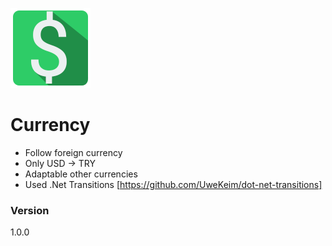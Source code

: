 ![GitHub Logo](/currency_logo.png)
# Currency

- Follow foreign currency
- Only USD -> TRY 
- Adaptable other currencies
- Used .Net Transitions [https://github.com/UweKeim/dot-net-transitions]


### Version
1.0.0
